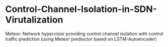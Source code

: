 # Control-Channel-Isolation-in-SDN-Virutalization
Meteor: Network hypervisior providing control channel isolation with control traffic prediction (using Meteor predioctor based on LSTM-Autoencoder)
